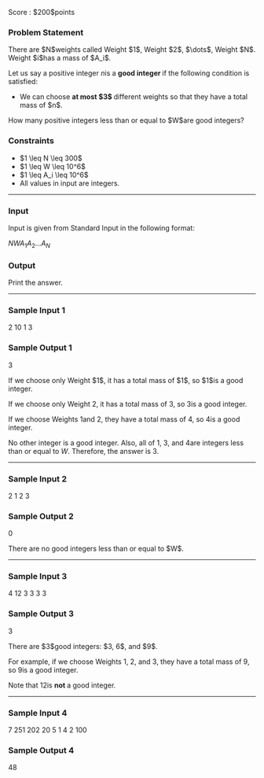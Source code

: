 
<div>

<span>

<span>

<p>
Score : $200$points
</p>

<div>

<section>

### **Problem Statement**

<p>
There are $N$weights called Weight $1$, Weight $2$, $\dots$, Weight $N$.  Weight $i$has a mass of $A_i$.

Let us say a positive integer $n$is a 
<strong>
good integer
</strong>
if the following condition is satisfied:
</p>

<ul>

<li>
We can choose 
<strong>
at most $3$
</strong>
different weights so that they have a total mass of $n$.
</li>

</ul>

<p>
How many positive integers less than or equal to $W$are good integers?
</p>

</section>

</div>

<div>

<section>

### **Constraints**

<ul>

<li>
$1 \leq N \leq 300$
</li>

<li>
$1 \leq W \leq 10^6$
</li>

<li>
$1 \leq A_i \leq 10^6$
</li>

<li>
All values in input are integers.
</li>

</ul>

</section>

</div>

---

<div>

<div>

<section>

### **Input**

<p>
Input is given from Standard Input in the following format:
</p>

<div>

$N$$W$$A_1$$A_2$$\dots$$A_N$
</div>

</section>

</div>

<div>

<section>

### **Output**

<p>
Print the answer.
</p>

</section>

</div>

</div>

---

<div>

<section>

### **Sample Input 1**

<div>

2 10
1 3

</div>

</section>

</div>

<div>

<section>

### **Sample Output 1**

<div>

3

</div>

<p>
If we choose only Weight $1$, it has a total mass of $1$, so $1$is a good integer.

If we choose only Weight $2$, it has a total mass of $3$, so $3$is a good integer.

If we choose Weights $1$and $2$, they have a total mass of $4$, so $4$is a good integer.

No other integer is a good integer.  Also, all of $1$, $3$, and $4$are integers less than or equal to $W$.  Therefore, the answer is $3$.
</p>

</section>

</div>

---

<div>

<section>

### **Sample Input 2**

<div>

2 1
2 3

</div>

</section>

</div>

<div>

<section>

### **Sample Output 2**

<div>

0

</div>

<p>
There are no good integers less than or equal to $W$.
</p>

</section>

</div>

---

<div>

<section>

### **Sample Input 3**

<div>

4 12
3 3 3 3

</div>

</section>

</div>

<div>

<section>

### **Sample Output 3**

<div>

3

</div>

<p>
There are $3$good integers: $3, 6$, and $9$.

For example, if we choose Weights $1$, $2$, and $3$, they have a total mass of $9$, so $9$is a good integer.

Note that $12$is 
<strong>
not
</strong>
a good integer.
</p>

</section>

</div>

---

<div>

<section>

### **Sample Input 4**

<div>

7 251
202 20 5 1 4 2 100

</div>

</section>

</div>

<div>

<section>

### **Sample Output 4**

<div>

48

</div>

</section>

</div>

</span>

</span>

</div>
